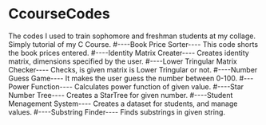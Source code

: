 # CcourseCodes
The codes I used to train sophomore and freshman students at my collage. Simply tutorial of my C Course.
#----Book Price Sorter----
This code shorts the book prices entered.
#----Identity Matrix Creater----
Creates identity matrix, dimensions specified by the user.
#----Lower Tringular Matrix Checker----
Checks, is given matrix is Lower Tringular or not.
#----Number Guess Game----
It makes the user guess the number between 0-100.
#---Power Function----
Calculates power function of given value.
#----Star Number Tree----
Creates a StarTree for given number.
#----Student Menagement System----
Creates a dataset for students, and manage values.
#----Substring Finder----
Finds substrings in given string.
#
